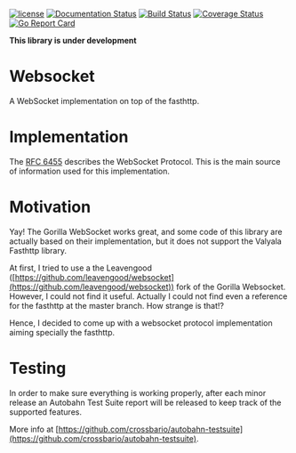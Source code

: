 [![license](https://img.shields.io/github/license/mashape/apistatus.svg)]()
[![Documentation Status](https://readthedocs.org/projects/fasthttp-websocket/badge/?version=latest)](http://fasthttp-websocket.readthedocs.io/en/latest/?badge=latest)
[![Build Status](https://travis-ci.org/jamillosantos/websocket.svg?branch=master)](https://travis-ci.org/jamillosantos/websocket)
[![Coverage Status](https://coveralls.io/repos/github/jamillosantos/websocket/badge.svg?branch=master)](https://coveralls.io/github/jamillosantos/websocket?branch=master)
[![Go Report Card](https://goreportcard.com/badge/github.com/jamillosantos/websocket)](https://goreportcard.com/report/github.com/jamillosantos/websocket)

**This library is under development**

# Websocket

A WebSocket implementation on top of the fasthttp.

# Implementation

The [RFC 6455](https://tools.ietf.org/html/rfc6455) describes the WebSocket
Protocol. This is the main source of information used for this implementation.

# Motivation

Yay! The Gorilla WebSocket works great, and some code of this library are
actually based on their implementation, but it does not support the Valyala
Fasthttp library.

At first, I tried to use a the Leavengood
([https://github.com/leavengood/websocket](https://github.com/leavengood/websocket))
fork of the Gorilla Websocket. However, I could not find it useful. Actually I
could not find even a reference for the fasthttp at the master branch. How
strange is that!?

Hence, I decided to come up with a websocket protocol implementation aiming
specially the fasthttp.

# Testing

In order to make sure everything is working properly, after each minor release
an Autobahn Test Suite report will be released to keep track of the supported
features.

More info at [https://github.com/crossbario/autobahn-testsuite](https://github.com/crossbario/autobahn-testsuite).
